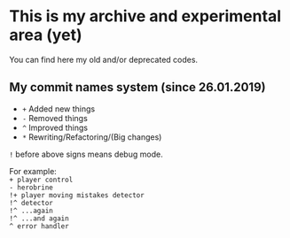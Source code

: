 # This is my archive and experimental area (yet)

You can find here my old and/or deprecated codes.

## My commit names system (since 26.01.2019)
 * `+` Added new things
 * `-` Removed things
 * `^` Improved things
 * `*` Rewriting/Refactoring/(Big changes)

 `!` before above signs means debug mode.

 For example:  
 `+ player control`  
 `- herobrine`  
 `!+ player moving mistakes detector`  
 `!^ detector`  
 `!^ ...again`  
 `!^ ...and again`  
 `^ error handler`  
